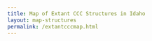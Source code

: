 ```yaml
---
title: Map of Extant CCC Structures in Idaho
layout: map-structures
permalink: /extantcccmap.html
---
```

